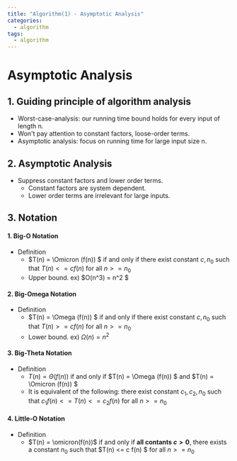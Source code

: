 ```yaml
---
title: "Algorithm(1) - Asymptotic Analysis"
categories:
  - algorithm
tags:
  - algorithm
---
```


# Asymptotic Analysis

## 1. Guiding principle of algorithm analysis

- Worst-case-analysis: our running time bound holds for every input of length n.
- Won't pay attention to constant factors, loose-order terms.
- Asymptotic analysis: focus on running time for large input size n.



## 2. Asymptotic Analysis

- Suppress constant factors and lower order terms.
  - Constant factors are system dependent.
  - Lower order terms are irrelevant for large inputs.



## 3. Notation

#### 1. Big-O Notation

- Definition
  -  $T(n) = \Omicron (f(n)) $ if and only if there exist constant $c, n_0$ such that $T(n) <= c f(n)$ for all $n >= n_0$
  - Upper bound. ex) $O(n^3) = n^2 $ 



#### 2. Big-Omega Notation

- Definition
  -  $T(n) = \Omega (f(n)) $ if and only if there exist constant $c, n_0$ such that $T(n) >= c f(n)$ for all $n >= n_0$
  - Lower bound. ex) $\Omega(n) = n^2$



#### 3. Big-Theta Notation

- Definition
  - $T(n) = \Theta(f(n))$ if and only if  $T(n) = \Omega (f(n)) $ and  $T(n) = \Omicron (f(n)) $
  - It is equivalent of the following: there exist constant $c_1, c_2, n_0$ such that $c_1f(n) <= T(n) <= c_2f(n)$ for all $n >= n_0$



#### 4. Little-O Notation

- Definition
  - $T(n) = \omicron(f(n))$ if and only if **all contants $c >0$**, there exists a constant $n_0$ such that $T(n) <= c  f(n) $ for all $n >= n_0$



